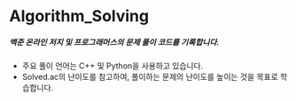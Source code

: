 # Algorithm_Solving
##### 백준 온라인 저지 및 프로그래머스의 문제 풀이 코드를 기록합니다.

* 주요 풀이 언어는 C++ 및 Python을 사용하고 있습니다.
* Solved.ac의 난이도를 참고하여, 풀이하는 문제의 난이도를 높이는 것을 목표로 학습합니다.
